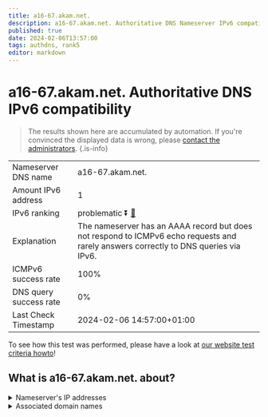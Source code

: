 ```yaml
---
title: a16-67.akam.net.
description: a16-67.akam.net. Authoritative DNS Nameserver IPv6 compatibility
published: true
date: 2024-02-06T13:57:00
tags: authdns, rank5
editor: markdown
---
```


# a16-67.akam.net. Authoritative DNS IPv6 compatibility

> The results shown here are accumulated by automation. If you're convinced the displayed data is wrong, please [contact the administrators](/howto/chat). 
{.is-info}




|   |   |
| - | - |
| Nameserver DNS name | a16-67.akam.net.
| Amount IPv6 address | 1
| IPv6 ranking | problematic :arrow_double_down: [🔗](/howto/ranking) |
| Explanation | The nameserver has an AAAA record but does not respond to ICMPv6 echo requests and rarely answers correctly to DNS queries via IPv6. |
| ICMPv6 success rate | 100%|
| DNS query success rate | 0% |
| Last Check Timestamp | 2024-02-06 14:57:00+01:00 |

To see how this test was performed, please have a look at [our website test criteria howto](/howto/testcriteria/authdns)!


## What is a16-67.akam.net. about?




<details>
<summary>Nameserver's IP addresses</summary>

2600:1406:1b::43

</details>



<details>
<summary>Associated domain names</summary>

www.dailymail.co.uk

www.td.com

</details>
